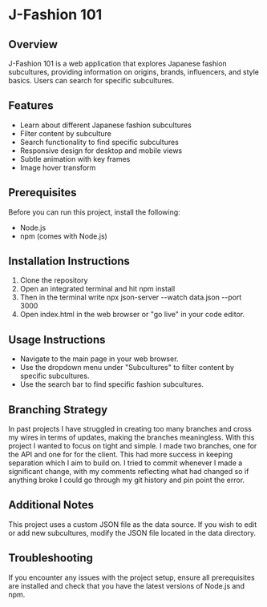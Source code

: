 # J-Fashion 101
## Overview
J-Fashion 101 is a web application that explores Japanese fashion subcultures, providing information on origins, brands, influencers, and style basics. 
Users can search for specific subcultures.

## Features
- Learn about different Japanese fashion subcultures
- Filter content by subculture
- Search functionality to find specific subcultures
- Responsive design for desktop and mobile views
- Subtle animation with key frames
- Image hover transform 

## Prerequisites
Before you can run this project, install the following:

- Node.js 
- npm (comes with Node.js)

## Installation Instructions
1. Clone the repository
2. Open an integrated terminal and hit npm install
3. Then in the terminal write npx json-server --watch data.json --port 3000
4. Open index.html in the web browser or "go live" in your code editor.

## Usage Instructions
- Navigate to the main page in your web browser.
- Use the dropdown menu under "Subcultures" to filter content by specific subcultures.
- Use the search bar to find specific fashion subcultures.

## Branching Strategy
In past projects I have struggled in creating too many branches and cross my wires in terms of updates, making the branches meaningless. 
With this project I wanted to focus on tight and simple. I made two branches, one for the API and one for for the client. This had more success in keeping separation which I aim to build on. 
I tried to commit whenever I made a significant change, with my comments reflecting what had changed so if anything broke I could go through my git history and pin point the error.

## Additional Notes
This project uses a custom JSON file as the data source. If you wish to edit or add new subcultures, modify the JSON file located in the data directory.

## Troubleshooting
If you encounter any issues with the project setup, ensure all prerequisites are installed and check that you have the latest versions of Node.js and npm.
